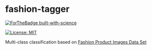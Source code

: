 # fashion-tagger
[![ForTheBadge built-with-science](http://ForTheBadge.com/images/badges/built-with-science.svg)](https://GitHub.com/cenkcorapci/)

[![License: MIT](https://img.shields.io/badge/License-MIT-yellow.svg)](https://opensource.org/licenses/MIT)

Multi-class classification based on [Fashion Product Images Data Set](https://www.kaggle.com/paramaggarwal/fashion-product-images-small)
